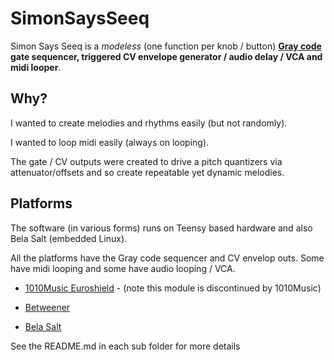 # SimonSaysSeeq

Simon Says Seeq is a *modeless* (one function per knob / button) **[Gray code](https://en.wikipedia.org/wiki/Gray_code) gate sequencer, triggered CV envelope generator / audio delay / VCA and midi looper**.

## Why? 

I wanted to create melodies and rhythms easily (but not randomly).

I wanted to loop midi easily (always on looping).

The gate / CV outputs were created to drive a pitch quantizers via attenuator/offsets and so create repeatable yet dynamic melodies.

## Platforms                  

The software (in various forms) runs on Teensy based hardware and also Bela Salt (embedded Linux).

All the platforms have the Gray code sequencer and CV envelop outs. Some have midi looping and some have audio looping / VCA.

* [1010Music Euroshield](https://github.com/simonredfern/SimonSaysSeeq/tree/master/SimonSaysSeeqTeensyEuroshieldV0.1) - (note this module is discontinued by 1010Music)

* [Betweener](https://github.com/simonredfern/SimonSaysSeeq/tree/master/SimonSaysSeeqTeensyBetweener)

* [Bela Salt](https://github.com/simonredfern/SimonSaysSeeq/tree/master/SimonSaysSeeqBelaSalt)

See the README.md in each sub folder for more details





